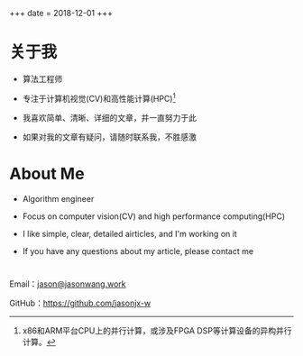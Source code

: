 +++
date = 2018-12-01
+++


# 关于我

- 算法工程师

- 专注于计算机视觉(CV)和高性能计算(HPC)[^1]

- 我喜欢简单、清晰、详细的文章，并一直努力于此

- 如果对我的文章有疑问，请随时联系我，不胜感激



# About Me

- Algorithm engineer

- Focus on computer vision(CV) and high performance computing(HPC)

- I like simple, clear, detailed airticles, and I'm working on it 

- If you have any questions about my article, please contact me

# 

Email：<jason@jasonwang.work>

GitHub：<https://github.com/jasonjx-w>


[^1]: x86和ARM平台CPU上的并行计算，或涉及FPGA DSP等计算设备的异构并行计算。
